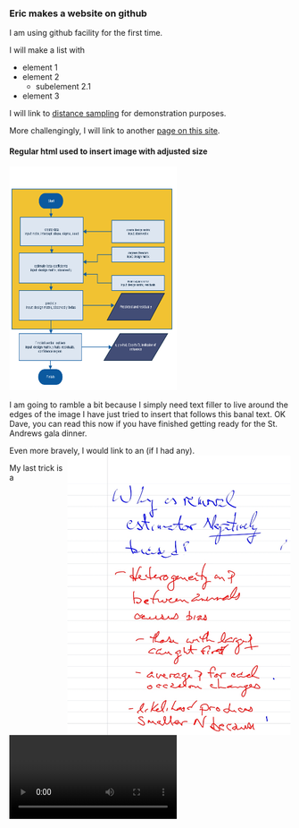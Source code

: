 ###  Eric makes a website on github

I am using github facility for the first time.

I will make a list with
* element 1
* element 2
  * subelement 2.1
* element 3

I will link to [distance sampling] for demonstration purposes.

More challengingly, I will link to another [page on this site].

#### Regular html used to insert image with adjusted size
<img src=3607_a2.png height=400 width=300>

I am going to ramble a bit because I simply need text filler to live around the edges of the image I have just tried to insert that follows this banal text.  OK Dave, you can read this now if you have finished getting ready for the St. Andrews gala dinner.

Even more bravely, I would link to an <img src=2-17-20141.jpg height=500 width=400 align=right> (if I had any).

My last trick is a ![video clip][testvideo]


[distance sampling]: http://distancesampling.org
[page on this site]: page2.md
[image]: 2-17-20141.jpg
[testvideo]: CT1-Q1c.mp4
